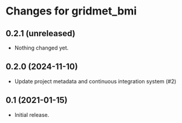 # Changes for gridmet_bmi

## 0.2.1 (unreleased)


- Nothing changed yet.


## 0.2.0 (2024-11-10)

- Update project metadata and continuous integration system (#2)


## 0.1 (2021-01-15)

- Initial release.
